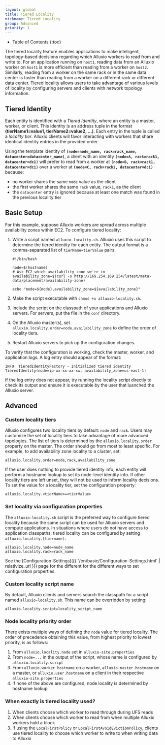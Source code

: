 ```yaml
---
layout: global
title: Tiered Locality
nickname: Tiered Locality
group: Advanced
priority: 1
---
```


* Table of Contents
{:toc}

The tiered locality feature enables applications to make intelligent, topology-based decisions
regarding which Alluxio workers to read from and write to.
For an application running on `host1`, reading data from an Alluxio worker on `host1` is more efficient
than reading from a worker on `host2`.
Similarly, reading from a worker on the same rack or in the same data center is faster than reading
from a worker on a different rack or different data center.
Tiered locality allows users to take advantage of various levels of locality by configuring
servers and clients with network topology information.

## Tiered Identity

Each entity is identified with a *Tiered Identity*, where an entity is a master, worker, or client.
This identity is an address tuple in the format **(tierName1=value1, tierName2=value2, ...)**.
Each entry in the tuple is called a *locality tier*.
Alluxio clients will favor interacting with workers that share identical identity entries in the provided order.

Using the template identity of **`(node=node_name, rack=rack_name, datacenter=datacenter_name)`**,
a client with an identity **`(node=A, rack=rack1, datacenter=dc1)`** will prefer to read from a worker at
**`(node=B, rack=rack1, datacenter=dc1)`** over a worker at **`(node=C, rack=rack2, datacenter=dc1)`** because:
- no worker shares the same `node` value as the client
- the first worker shares the same `rack` value, `rack1`, as the client
- the `datacenter` entry is ignored because at least one match was found in the previous locality tier

## Basic Setup

For this example, suppose Alluxio workers are spread across multiple availability zones within EC2.
To configure tiered locality:

1. Write a script named `alluxio-locality.sh`.
   Alluxio uses this script to determine the tiered identity for each entity.
   The output format is a comma-separated list of `tierName=tierValue` pairs.
   ```
   #!/bin/bash

   node=$(hostname)
   # Ask EC2 which availability zone we're in
   availability_zone=$(curl -s http://169.254.169.254/latest/meta-data/placement/availability-zone)

   echo "node=${node},availability_zone=${availability_zone}"
   ```

1. Make the script executable with `chmod +x alluxio-locality.sh`.

1. Include the script on the classpath of your applications and Alluxio servers. For servers,
   put the file in the `conf` directory.

1. On the Alluxio master(s), set `alluxio.locality.order=node,availability_zone` to define the order
   of locality tiers.

1. Restart Alluxio servers to pick up the configuration changes.

To verify that the configuration is working, check the master, worker, and application logs.
A log entry should appear of the format:

```
INFO  TieredIdentityFactory - Initialized tiered identity TieredIdentity(node=ip-xx-xx-xx-xx, availability_zone=us-east-1)
```

If the log entry does not appear, try running the locality script directly to check its output and
ensure it is executable by the user that luanched the Alluxio server.

## Advanced

### Custom locality tiers

Alluxio configures two locality tiers by default: `node` and `rack`.
Users may customize the set of locality tiers to take advantage of more advanced topologies.
The list of tiers is determined by the `alluxio.locality.order` property on the master.
The order should go from most to least specific.
For example, to add availability zone locality to a cluster, set:

```
alluxio.locality.order=node,rack,availability_zone
```

If the user does nothing to provide tiered identity info,
each entity will perform a hostname lookup to set its node-level identity info.
If other locality tiers are left unset, they will not be used to inform locality decisions.
To set the value for a locality tier, set the configuration property:

```
alluxio.locality.<tierName>=<tierValue>
```

### Set locality via configuration properties

The `alluxio-locality.sh` script is the preferred way to configure tiered locality
because the same script can be used for Alluxio servers and compute applications.
In situations where users do not have access to application classpaths,
tiered locality can be configured by setting `alluxio.locality.[tiername]`:

```
alluxio.locality.node=node_name
alluxio.locality.rack=rack_name
```

See the [Configuration-Settings]({{ '/en/basic/Configuration-Settings.html' | relativize_url }}) page for the different
for the different ways to set configuration properties.

### Custom locality script name

By default, Alluxio clients and servers search the classpath for a script named `alluxio-locality.sh`.
This name can be overridden by setting:

```
alluxio.locality.script=locality_script_name
```

### Node locality priority order

There exists multiple ways of defining the `node` value for tiered locality.
The order of precedence obtaining this value, from highest priority to lowest priority, is as follows:

1. From `alluxio.locality.node` set in `alluxio-site.properties`
1. From `node=...` in the output of the script, whose name is configured by `alluxio.locality.script`
1. From `alluxio.worker.hostname` on a worker, `alluxio.master.hostname` on a master, or
`alluxio.user.hostname` on a client in their respective `alluxio-site.properties`
1. If none of the above are configured, node locality is determined by hostname lookup

### When exactly is tiered locality used?

1. When clients choose which worker to read through during UFS reads
1. When clients choose which worker to read from when multiple Alluxio workers hold a block
1. If using the `LocalFirstPolicy` or `LocalFirstAvoidEvictionPolicy`, clients use tiered locality
to choose which worker to write to when writing data to Alluxio

